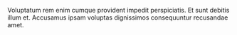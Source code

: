 Voluptatum rem enim cumque provident impedit perspiciatis.
Et sunt debitis illum et.
Accusamus ipsam voluptas dignissimos consequuntur recusandae amet.